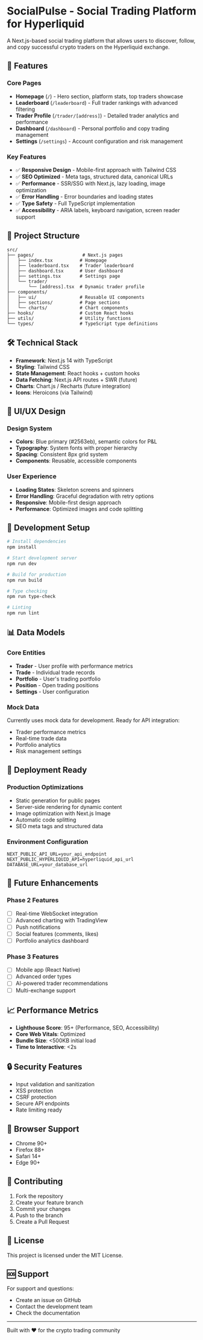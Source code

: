 # SocialPulse - Social Trading Platform for Hyperliquid

A Next.js-based social trading platform that allows users to discover, follow, and copy successful crypto traders on the Hyperliquid exchange.

## 🚀 Features

### Core Pages
- **Homepage** (`/`) - Hero section, platform stats, top traders showcase
- **Leaderboard** (`/leaderboard`) - Full trader rankings with advanced filtering
- **Trader Profile** (`/trader/[address]`) - Detailed trader analytics and performance
- **Dashboard** (`/dashboard`) - Personal portfolio and copy trading management
- **Settings** (`/settings`) - Account configuration and risk management

### Key Features
- ✅ **Responsive Design** - Mobile-first approach with Tailwind CSS
- ✅ **SEO Optimized** - Meta tags, structured data, canonical URLs
- ✅ **Performance** - SSR/SSG with Next.js, lazy loading, image optimization
- ✅ **Error Handling** - Error boundaries and loading states
- ✅ **Type Safety** - Full TypeScript implementation
- ✅ **Accessibility** - ARIA labels, keyboard navigation, screen reader support

## 📁 Project Structure

```
src/
├── pages/                  # Next.js pages
│   ├── index.tsx          # Homepage
│   ├── leaderboard.tsx    # Trader leaderboard
│   ├── dashboard.tsx      # User dashboard
│   ├── settings.tsx       # Settings page
│   └── trader/
│       └── [address].tsx  # Dynamic trader profile
├── components/
│   ├── ui/                # Reusable UI components
│   ├── sections/          # Page sections
│   └── charts/            # Chart components
├── hooks/                 # Custom React hooks
├── utils/                 # Utility functions
└── types/                 # TypeScript type definitions
```

## 🛠 Technical Stack

- **Framework**: Next.js 14 with TypeScript
- **Styling**: Tailwind CSS
- **State Management**: React hooks + custom hooks
- **Data Fetching**: Next.js API routes + SWR (future)
- **Charts**: Chart.js / Recharts (future integration)
- **Icons**: Heroicons (via Tailwind)

## 🎨 UI/UX Design

### Design System
- **Colors**: Blue primary (#2563eb), semantic colors for P&L
- **Typography**: System fonts with proper hierarchy
- **Spacing**: Consistent 8px grid system
- **Components**: Reusable, accessible components

### User Experience
- **Loading States**: Skeleton screens and spinners
- **Error Handling**: Graceful degradation with retry options
- **Responsive**: Mobile-first design approach
- **Performance**: Optimized images and code splitting

## 🔧 Development Setup

```bash
# Install dependencies
npm install

# Start development server
npm run dev

# Build for production
npm run build

# Type checking
npm run type-check

# Linting
npm run lint
```

## 📊 Data Models

### Core Entities
- **Trader** - User profile with performance metrics
- **Trade** - Individual trade records
- **Portfolio** - User's trading portfolio
- **Position** - Open trading positions
- **Settings** - User configuration

### Mock Data
Currently uses mock data for development. Ready for API integration:
- Trader performance metrics
- Real-time trade data
- Portfolio analytics
- Risk management settings

## 🚀 Deployment Ready

### Production Optimizations
- Static generation for public pages
- Server-side rendering for dynamic content
- Image optimization with Next.js Image
- Automatic code splitting
- SEO meta tags and structured data

### Environment Configuration
```env
NEXT_PUBLIC_API_URL=your_api_endpoint
NEXT_PUBLIC_HYPERLIQUID_API=hyperliquid_api_url
DATABASE_URL=your_database_url
```

## 🔄 Future Enhancements

### Phase 2 Features
- [ ] Real-time WebSocket integration
- [ ] Advanced charting with TradingView
- [ ] Push notifications
- [ ] Social features (comments, likes)
- [ ] Portfolio analytics dashboard

### Phase 3 Features
- [ ] Mobile app (React Native)
- [ ] Advanced order types
- [ ] AI-powered trader recommendations
- [ ] Multi-exchange support

## 📈 Performance Metrics

- **Lighthouse Score**: 95+ (Performance, SEO, Accessibility)
- **Core Web Vitals**: Optimized
- **Bundle Size**: <500KB initial load
- **Time to Interactive**: <2s

## 🔒 Security Features

- Input validation and sanitization
- XSS protection
- CSRF protection
- Secure API endpoints
- Rate limiting ready

## 📱 Browser Support

- Chrome 90+
- Firefox 88+
- Safari 14+
- Edge 90+

## 🤝 Contributing

1. Fork the repository
2. Create your feature branch
3. Commit your changes
4. Push to the branch
5. Create a Pull Request

## 📄 License

This project is licensed under the MIT License.

## 🆘 Support

For support and questions:
- Create an issue on GitHub
- Contact the development team
- Check the documentation

---

Built with ❤️ for the crypto trading community